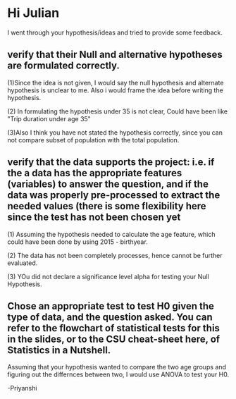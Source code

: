 # Hi Julian
 I went through your hypothesis/ideas and tried to provide some feedback. 
 
## verify that their Null and alternative hypotheses are formulated correctly.
 
(1)Since the idea is not given, I would say the null hypothesis and alternate hypothesis is unclear to me. Also i would frame the idea before writing the hypothesis.

(2) In formulating the hypothesis under 35 is not clear, Could have been like "Trip duration under age 35"

(3)Also I think you have not stated the hypothesis correctly, since you can not compare subset of population with the total population.


## verify that the data supports the project: i.e. if the a data has the appropriate features (variables) to answer the question, and if the data was properly pre-processed to extract the needed values (there is some flexibility here since the test has not been chosen yet

(1) Assuming the hypothesis needed to calculate the age feature, which could have been done by using 2015 - birthyear. 

(2) The data has not been  completely processes, hence cannot be further evaluated.

(3) YOu did not declare a significance level alpha for testing your Null Hypothesis.

## Chose an appropriate test to test H0 given the type of data, and the question asked. You can refer to the flowchart of statistical tests for this in the slides, or to the CSU cheat-sheet here, of Statistics in a Nutshell.

Assuming that your hypothesis wanted to compare the two age groups and figuring out the differnces between two, I would use ANOVA to test your H0.


-Priyanshi
